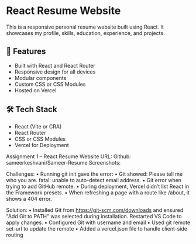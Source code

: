 # React Resume Website

This is a responsive personal resume website built using React. It showcases my profile, skills, education, experience, and projects.

## 🚀 Features

- Built with React and React Router
- Responsive design for all devices
- Modular components
- Custom CSS or CSS Modules
- Hosted on Vercel

## 🛠️ Tech Stack

- React (Vite or CRA)
- React Router
- CSS or CSS Modules
- Vercel for Deployment

Assignment 1 – React Resume Website
URL:
Github: sameerkeshvani/Sameer-Resume
Screenshots:
    

Challenges:
•	Running git init gave the error:
•	Git showed:
Please tell me who you are.
fatal: unable to auto-detect email address.
•	Git error when trying to add GitHub remote.
•	During deployment, Vercel didn’t list React in the Framework presets.
•	When refreshing a page with a route like /about, it shows a 404 error.

Solution:
•	Installed Git from https://git-scm.com/downloads and ensured "Add Git to PATH" was selected during installation. Restarted VS Code to apply changes.
•	Configured Git with username and email
•	Used git remote set-url to update the remote
•	Added a vercel.json file to handle client-side routing

